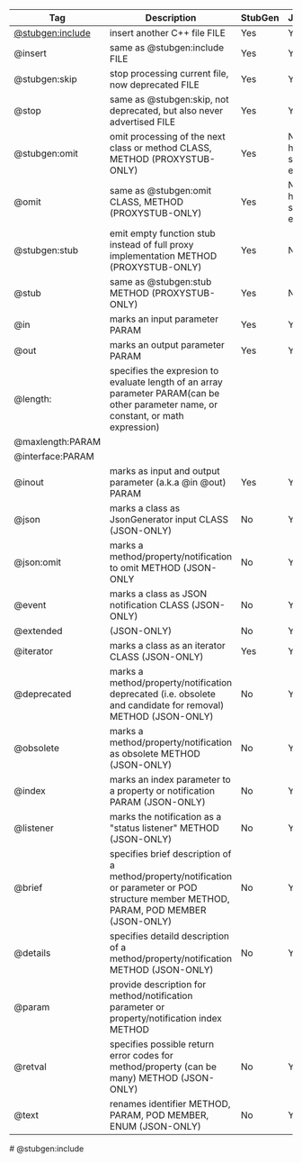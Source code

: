 |Tag|Description|StubGen|JsonGen|
|--|--|--|--|
|[@stubgen:include](head.stubgen:include)|insert another C++ file FILE|Yes| Yes|
|@insert|same as @stubgen:include FILE| Yes|Yes|
|@stubgen:skip|stop processing current file, now deprecated FILE| Yes|Yes|
|@stop|same as @stubgen:skip, not deprecated, but also never advertised FILE|Yes| Yes|
|@stubgen:omit|omit processing of the next class or method CLASS, METHOD (PROXYSTUB-ONLY)| Yes| No (but has side-effects)|
|@omit|same as @stubgen:omit CLASS, METHOD (PROXYSTUB-ONLY)| Yes| No (but has side-effects)|
|@stubgen:stub|emit empty function stub instead of full proxy implementation METHOD (PROXYSTUB-ONLY)| Yes| No|
|@stub|same as @stubgen:stub METHOD (PROXYSTUB-ONLY)| Yes| No|
|@in|marks an input parameter PARAM| Yes| Yes|
|@out|marks an output parameter PARAM| Yes|Yes|
|@length:<expr>|specifies the expresion to evaluate length of an array parameter PARAM(can be other parameter name, or constant, or math expression)| | |
|@maxlength:<expr>PARAM| | | |
|@interface:<id>PARAM| | | |
|@inout|marks as input and output parameter (a.k.a @in @out) PARAM| Yes|Yes|
|@json|marks a class as JsonGenerator input CLASS (JSON-ONLY)| No| Yes|
|@json:omit|marks a method/property/notification to omit METHOD (JSON-ONLY| No| Yes|
|@event|marks a class as JSON notification CLASS (JSON-ONLY)| No| Yes|
|@extended|(JSON-ONLY)| No| Yes|
|@iterator|marks a class as an iterator CLASS (JSON-ONLY)| Yes| Yes|
|@deprecated|marks a method/property/notification deprecated (i.e. obsolete and candidate for removal) METHOD (JSON-ONLY)| No| Yes|
|@obsolete|marks a method/property/notification as obsolete METHOD (JSON-ONLY)| No| Yes|
|@index|marks an index parameter to a property or notification PARAM (JSON-ONLY)| No| Yes|
|@listener|marks the notification as a "status listener" METHOD (JSON-ONLY)| No| Yes|
|@brief <text>|specifies brief description of a method/property/notification or parameter or POD structure member METHOD, PARAM, POD MEMBER (JSON-ONLY)| No| Yes|
|@details <text>|specifies detaild description of a method/property/notification METHOD (JSON-ONLY)| No| Yes|
|@param <param> <text>|provide description for method/notification parameter or property/notification index METHOD| |
|@retval <code> <text>|specifies possible return error codes for method/property (can be many) METHOD (JSON-ONLY)| No|Yes|
|@text <text>|renames identifier METHOD, PARAM, POD MEMBER, ENUM (JSON-ONLY)| No| Yes|


<a name="head.stubgen:include"># @stubgen:include</a>
